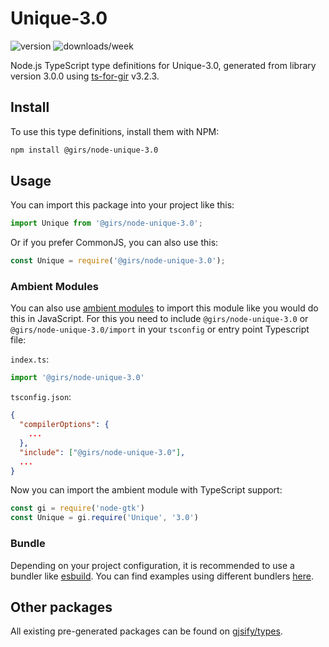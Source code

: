 
# Unique-3.0

![version](https://img.shields.io/npm/v/@girs/node-unique-3.0)
![downloads/week](https://img.shields.io/npm/dw/@girs/node-unique-3.0)


Node.js TypeScript type definitions for Unique-3.0, generated from library version 3.0.0 using [ts-for-gir](https://github.com/gjsify/ts-for-gir) v3.2.3.


## Install

To use this type definitions, install them with NPM:
```bash
npm install @girs/node-unique-3.0
```

## Usage

You can import this package into your project like this:
```ts
import Unique from '@girs/node-unique-3.0';
```

Or if you prefer CommonJS, you can also use this:
```ts
const Unique = require('@girs/node-unique-3.0');
```

### Ambient Modules

You can also use [ambient modules](https://github.com/gjsify/ts-for-gir/tree/main/packages/cli#ambient-modules) to import this module like you would do this in JavaScript.
For this you need to include `@girs/node-unique-3.0` or `@girs/node-unique-3.0/import` in your `tsconfig` or entry point Typescript file:

`index.ts`:
```ts
import '@girs/node-unique-3.0'
```

`tsconfig.json`:
```json
{
  "compilerOptions": {
    ...
  },
  "include": ["@girs/node-unique-3.0"],
  ...
}
```

Now you can import the ambient module with TypeScript support: 

```ts
const gi = require('node-gtk')
const Unique = gi.require('Unique', '3.0')
```


### Bundle

Depending on your project configuration, it is recommended to use a bundler like [esbuild](https://esbuild.github.io/). You can find examples using different bundlers [here](https://github.com/gjsify/ts-for-gir/tree/main/examples).

## Other packages

All existing pre-generated packages can be found on [gjsify/types](https://github.com/gjsify/types).

